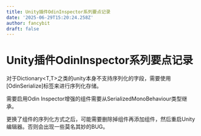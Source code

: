 ```yaml
---
title: Unity插件OdinInspector系列要点记录
date: '2025-06-29T15:20:24.258Z'
author: fancybit
draft: false
---
```

<div class="header"><h1 class="single-title animate__animated animate__pulse animate__faster">Unity插件OdinInspector系列要点记录</h1></div>

<div class="content" id="content"><p>对于Dictionary&lt;T,T&gt;之类的unity本身不支持序列化的字段，需要使用[OdinSerialize]标签来进行序列化存储。</p><p>需要启用Odin Inspector增强的组件需要从SerializedMonoBehaviour类型继承。</p><p>更换了组件的序列化方式之后，可能需要删除掉组件再添加组件，然后重启Unity编辑器。否则会出现一些莫名其妙的BUG。</p><!-- raw HTML omitted --></div>

